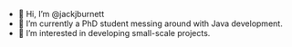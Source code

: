 - 👋 Hi, I’m @jackjburnett
- 🌱 I’m currently a PhD student messing around with Java development. 
- 👀 I’m interested in developing small-scale projects.

<!---
jackjburnett/jackjburnett is a ✨ special ✨ repository because its `README.md` (this file) appears on your GitHub profile.
You can click the Preview link to take a look at your changes.
--->
